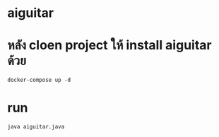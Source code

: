 # aiguitar

# หลัง cloen project ให้ install aiguitar ด้วย

```docker-compose up -d```

# run
```java aiguitar.java```
